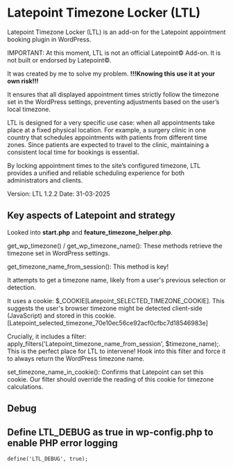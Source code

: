 # Latepoint Timezone Locker (LTL)

Latepoint Timezone Locker (LTL) is an add-on for the Latepoint appointment booking plugin in WordPress. 

IMPORTANT: At this moment, LTL is not an official Latepoint© Add-on. It is not built or endorsed by Latepoint©.

It was created by me to solve my problem. **!!!Knowing this use it at your own risk!!!**

It ensures that all displayed appointment times strictly follow the timezone set in the WordPress settings, preventing adjustments based on the user’s local timezone.

LTL is designed for a very specific use case: when all appointments take place at a fixed physical location. For example, a surgery clinic in one country that schedules appointments with patients from different time zones. Since patients are expected to travel to the clinic, maintaining a consistent local time for bookings is essential.

By locking appointment times to the site’s configured timezone, LTL provides a unified and reliable scheduling experience for both administrators and clients.

Version: LTL 1.2.2
Date: 31-03-2025


## Key aspects of Latepoint and strategy

Looked into **start.php** and **feature_timezone_helper.php**.

get_wp_timezone() / get_wp_timezone_name(): These methods retrieve the timezone set in WordPress settings. 

get_timezone_name_from_session(): This method is key!

It attempts to get a timezone name, likely from a user's previous selection or detection.

It uses a cookie: $_COOKIE[Latepoint_SELECTED_TIMEZONE_COOKIE]. This suggests the user's browser timezone might be detected client-side (JavaScript) and stored in this cookie. [Latepoint_selected_timezone_70e10ec56ce92acf0cfbc7d18546983e]

Crucially, it includes a filter: apply_filters('Latepoint_timezone_name_from_session', $timezone_name);. This is the perfect place for LTL to intervene! Hook into this filter and force it to always return the WordPress timezone name.

set_timezone_name_in_cookie(): Confirms that Latepoint can set this cookie. Our filter should override the reading of this cookie for timezone calculations.

## Debug
## Define LTL_DEBUG as true in wp-config.php to enable PHP error logging
```define('LTL_DEBUG', true);```